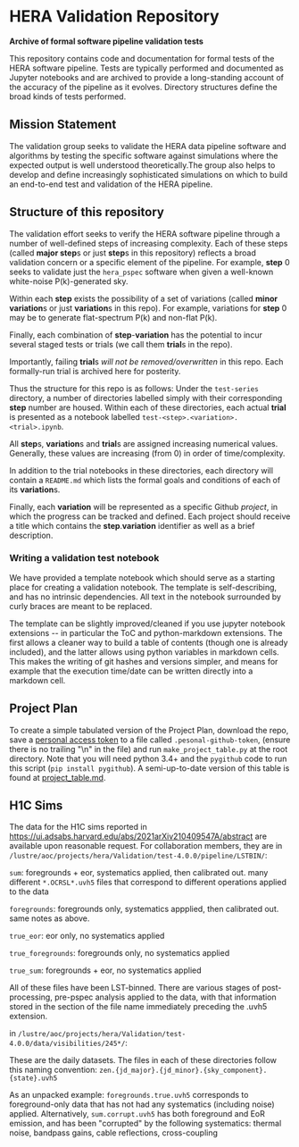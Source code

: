 # HERA Validation Repository

**Archive of formal software pipeline validation tests**

This repository contains code and documentation for formal
tests of the HERA software pipeline. Tests are typically
performed and documented as Jupyter notebooks and are
archived to provide a long-standing account of the accuracy
of the pipeline as it evolves. Directory structures define the
broad kinds of tests performed.

## Mission Statement

The validation group seeks to validate the HERA data pipeline
software and algorithms by testing the specific software against
simulations where the expected output is well understood
theoretically.The group also helps to develop and define
increasingly sophisticated simulations on which to build an
end-to-end test and validation of the HERA pipeline.

## Structure of this repository

The validation effort seeks to verify the HERA software pipeline
through a number of well-defined steps of increasing complexity.
Each of these steps (called **major step**s or just **step**s in this
repository) reflects a broad validation concern or a specific 
element of the pipeline. For example, **step** 0 seeks to validate
just the ``hera_pspec`` software when given a well-known white-noise
P(k)-generated sky. 

Within each **step** exists the possibility of a set of variations 
(called **minor variation**s or just **variation**s in this repo). For 
example, variations for **step** 0 may be to generate flat-spectrum P(k)
and non-flat P(k). 

Finally, each combination of **step**-**variation** has the potential to incur
several staged tests or trials (we call them **trial**s in the repo). 

Importantly, failing **trial**s _will not be removed/overwritten_ in this
repo. Each formally-run trial is archived here for posterity. 

Thus the structure for this repo is as follows: Under the ``test-series``
directory, a number of directories labelled simply with their corresponding
**step** number are housed. Within each of these directories, each actual 
**trial** is presented as a notebook labelled ``test-<step>.<variation>.<trial>.ipynb``.

All **step**s, **variation**s and **trial**s are assigned increasing numerical
values. Generally, these values are increasing (from 0) in order of time/complexity.

In addition to the trial notebooks in these directories, each directory will
contain a ``README.md`` which lists the formal goals and conditions of each of
its **variation**s. 

Finally, each **variation** will be represented as a specific Github _project_,
in which the progress can be tracked and defined. Each project should receive 
a title which contains the **step**.**variation** identifier as well as a brief
description.

### Writing a validation test notebook

We have provided a template notebook which should serve as a starting
place for creating a validation notebook. The template is self-describing,
and has no intrinsic dependencies. All text in the notebook surrounded
by curly braces are meant to be replaced.

The template can be slightly improved/cleaned if you use jupyter notebook
extensions -- in particular the ToC and python-markdown extensions. The
first allows a cleaner way to build a table of contents (though one is
already included), and the latter allows using python variables in
markdown cells. This makes the writing of git hashes and versions simpler,
and means for example that the execution time/date can be written directly
into a markdown cell. 

## Project Plan
To create a simple tabulated version of the Project Plan, download the repo, save a
[personal access token](https://github.com/settings/tokens) to a file called `.pesonal-github-token`,
(ensure there is no trailing "\n" in the file)
and run `make_project_table.py` at the root directory. 
Note that you will need python 3.4+ and the `pygithub` code to run this script (`pip install pygithub`).
A semi-up-to-date version of this table is found at [project_table.md](./project_table.md).

## H1C Sims

The data for the H1C sims reported in https://ui.adsabs.harvard.edu/abs/2021arXiv210409547A/abstract are available upon reasonable request.  For collaboration members, they are
in `/lustre/aoc/projects/hera/Validation/test-4.0.0/pipeline/LSTBIN/`:

`sum`: foregrounds + eor, systematics applied, then calibrated out. many different `*.OCRSL*.uvh5` files that correspond to different operations applied to the data

`foregrounds`: foregrounds only, systematics appplied, then calibrated out. same notes as above.

`true_eor`: eor only, no systematics applied

`true_foregrounds`: foregrounds only, no systematics applied

`true_sum`: foregrounds + eor, no systematics applied

All of these files have been LST-binned. There are various stages of post-processing, pre-pspec analysis applied to the data, with that information stored in the section of the file name immediately preceding the .uvh5 extension.

in `/lustre/aoc/projects/hera/Validation/test-4.0.0/data/visibilities/245*/`:

These are the daily datasets. The files in each of these directories follow this naming convention: `zen.{jd_major}.{jd_minor}.{sky_component}.{state}.uvh5`

As an unpacked example: `foregrounds.true.uvh5` corresponds to foreground-only data that has not had any systematics (including noise) applied. Alternatively, `sum.corrupt.uvh5` has both foreground and EoR emission, and has been "corrupted" by the following systematics: thermal noise, bandpass gains, cable reflections, cross-coupling
